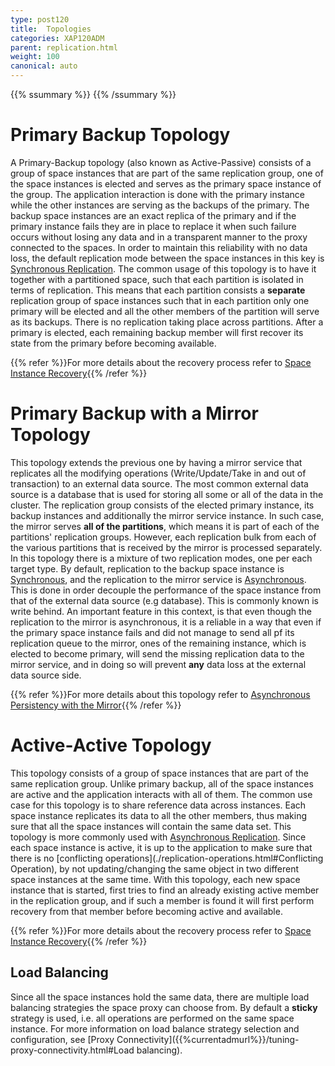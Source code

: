 ```yaml
---
type: post120
title:  Topologies
categories: XAP120ADM
parent: replication.html
weight: 100
canonical: auto
---
```


{{% ssummary %}} {{% /ssummary %}}


# Primary Backup Topology

A Primary-Backup topology (also known as Active-Passive) consists of a group of space instances that are part of the same replication group, one of the space instances is elected and serves as the primary space instance of the group. The application interaction is done with the primary instance while the other instances are serving as the backups of the primary. The backup space instances are an exact replica of the primary and if the primary instance fails they are in place to replace it when such failure occurs without losing any data and in a transparent manner to the proxy connected to the spaces. In order to maintain this reliability with no data loss, the default replication mode between the space instances in this key is [Synchronous Replication](./synchronous-replication.html). The common usage of this topology is to have it together with a partitioned space, such that each partition is isolated in terms of replication. This means that each partition consists a **separate** replication group of space instances such that in each partition only one primary will be elected and all the other members of the partition will serve as its backups. There is no replication taking place across partitions. After a primary is elected, each remaining backup member will first recover its state from the primary before becoming available.

{{% refer %}}For more details about the recovery process refer to [Space Instance Recovery](./space-instance-recovery.html){{% /refer %}}

# Primary Backup with a Mirror Topology

This topology extends the previous one by having a mirror service that replicates all the modifying operations (Write/Update/Take in and out of transaction) to an external data source. The most common external data source is a database that is used for storing all some or all of the data in the cluster.
The replication group consists of the elected primary instance, its backup instances and additionally the mirror service instance. In such case, the mirror serves **all of the partitions**, which means it is part of each of the partitions' replication groups. However, each replication bulk from each of the various partitions that is received by the mirror is processed separately. In this topology there is a mixture of two replication modes, one per each target type. By default, replication to the backup space instance is [Synchronous](./synchronous-replication.html), and the replication to the mirror service is [Asynchronous](./asynchronous-replication.html). This is done in order decouple the performance of the space instance from that of the external data source (e.g database). This is commonly known is write behind. An important feature in this context, is that even though the replication to the mirror is asynchronous, it is a reliable in a way that even if the primary space instance fails and did not manage to send all pf its replication queue to the mirror, ones of the remaining instance, which is elected to become primary, will send the missing replication data to the mirror service, and in doing so will prevent **any** data loss at the external data source side.

{{% refer %}}For more details about this topology refer to [Asynchronous Persistency with the Mirror]({{%currentjavaurl%}}/asynchronous-persistency-with-the-mirror.html){{% /refer %}}

# Active-Active Topology

This topology consists of a group of space instances that are part of the same replication group. Unlike primary backup, all of the space instances are active and the application interacts with all of them. The common use case for this topology is to share reference data across instances. Each space instance replicates its data to all the other members, thus making sure that all the space instances will contain the same data set. This topology is more commonly used with [Asynchronous Replication](./asynchronous-replication.html). Since each space instance is active, it is up to the application to make sure that there is no [conflicting operations](./replication-operations.html#Conflicting Operation), by not updating/changing the same object in two different space instances at the same time. With this topology, each new space instance that is started, first tries to find an already existing active member in the replication group, and if such a member is found it will first perform recovery from that member before becoming active and available.

{{% refer %}}For more details about the recovery process refer to [Space Instance Recovery](./space-instance-recovery.html){{% /refer %}}

## Load Balancing

Since all the space instances hold the same data, there are multiple load balancing strategies the space proxy can choose from. By default a **sticky** strategy is used, i.e. all operations are performed on the same space instance. For more information on load balance strategy selection and configuration, see [Proxy Connectivity]({{%currentadmurl%}}/tuning-proxy-connectivity.html#Load balancing).
